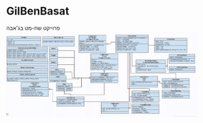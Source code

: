 # GilBenBasat
פרוייקט שח-מט בג'אבה
![project uml](https://github.com/OrtHolonJava/GilBenBasat/blob/master/Chess_UML2.png)
